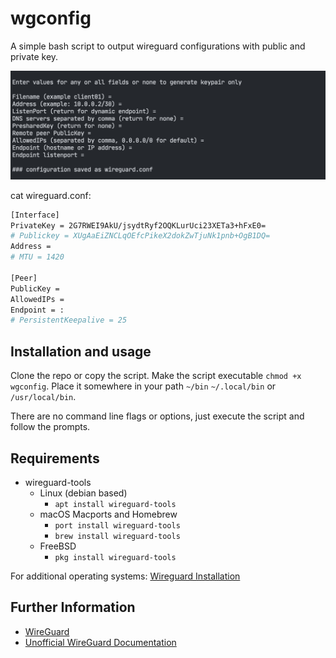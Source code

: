 # wgconfig
A simple bash script to output wireguard configurations with public and private key.

![wgconfig](wgconfig.jpg)

cat wireguard.conf:

```bash
[Interface]
PrivateKey = 2G7RWEI9AkU/jsydtRyf2OQKLurUci23XETa3+hFxE0=
# Publickey = XUgAaEiZNCLqOEfcPikeX2dokZwTjuNk1pnb+OgB1DQ=
Address =
# MTU = 1420

[Peer]
PublicKey =
AllowedIPs =
Endpoint = :
# PersistentKeepalive = 25
```
## Installation and usage

Clone the repo or copy the script.
Make the script executable `chmod +x wgconfig`.
Place it somewhere in your path `~/bin` `~/.local/bin` or `/usr/local/bin`.

There are no command line flags or options, just execute the script and follow the prompts.

## Requirements

- wireguard-tools
  - Linux (debian based)
    - `apt install wireguard-tools`
  - macOS Macports and Homebrew
    - `port install wireguard-tools`
    - `brew install wireguard-tools`
  - FreeBSD
    - `pkg install wireguard-tools`

For additional operating systems: [Wireguard Installation](https://www.wireguard.com/install/)

## Further Information

- [WireGuard](https://www.wireguard.com/)
- [Unofficial WireGuard Documentation](https://github.com/pirate/wireguard-docs)
